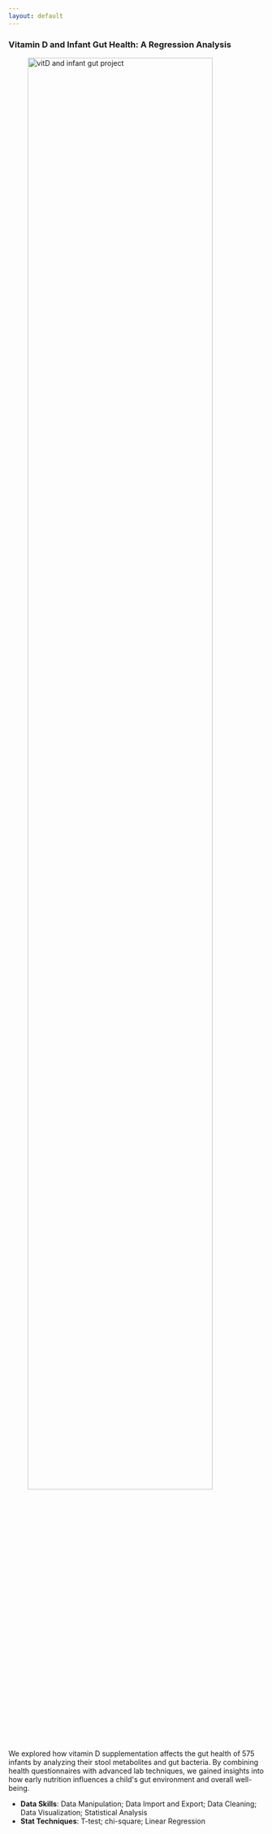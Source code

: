 ```yaml
---
layout: default
---
```

### Vitamin D and Infant Gut Health: A Regression Analysis
<!-- ![vitD and infant gut project](./assets/img/proj1_canva2.png) -->
<!-- <img src="./assets/img/proj1_canva2.png" alt="vitD and infant gut project" width="400"/> -->
<img src="./assets/img/proj1_canva2.png" alt="vitD and infant gut project" width="85%" style="float:none; display:block; margin:0 auto;"/>

We explored how vitamin D supplementation affects the gut health of 575 infants by analyzing their stool metabolites and gut bacteria. By combining health questionnaires with advanced lab techniques, we gained insights into how early nutrition influences a child's gut environment and overall well-being.

- **Data Skills**: Data Manipulation; Data Import and Export; Data Cleaning; Data Visualization; Statistical Analysis
- **Stat Techniques**: T-test; chi-square; Linear Regression


